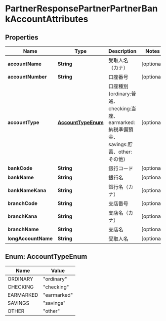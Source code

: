 

# PartnerResponsePartnerPartnerBankAccountAttributes


## Properties

| Name | Type | Description | Notes |
|------------ | ------------- | ------------- | -------------|
|**accountName** | **String** | 受取人名（カナ） |  [optional] |
|**accountNumber** | **String** | 口座番号 |  [optional] |
|**accountType** | [**AccountTypeEnum**](#AccountTypeEnum) | 口座種別(ordinary:普通、checking:当座、earmarked:納税準備預金、savings:貯蓄、other:その他) |  [optional] |
|**bankCode** | **String** | 銀行コード |  [optional] |
|**bankName** | **String** | 銀行名 |  [optional] |
|**bankNameKana** | **String** | 銀行名（カナ） |  [optional] |
|**branchCode** | **String** | 支店番号 |  [optional] |
|**branchKana** | **String** | 支店名（カナ） |  [optional] |
|**branchName** | **String** | 支店名 |  [optional] |
|**longAccountName** | **String** | 受取人名 |  [optional] |



## Enum: AccountTypeEnum

| Name | Value |
|---- | -----|
| ORDINARY | &quot;ordinary&quot; |
| CHECKING | &quot;checking&quot; |
| EARMARKED | &quot;earmarked&quot; |
| SAVINGS | &quot;savings&quot; |
| OTHER | &quot;other&quot; |



